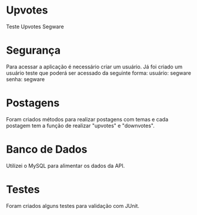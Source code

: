 # Upvotes
Teste Upvotes Segware

# Segurança
Para acessar a aplicação é necessário criar um usuário.
Já foi criado um usuário teste que poderá ser acessado da seguinte forma:
usuário: segware
senha: segware

# Postagens
Foram criados métodos para realizar postagens com temas e cada postagem tem a função de realizar "upvotes" e "downvotes".

# Banco de Dados
Utilizei o MySQL para alimentar os dados da API.

# Testes
Foram criados alguns testes para validação com JUnit.
